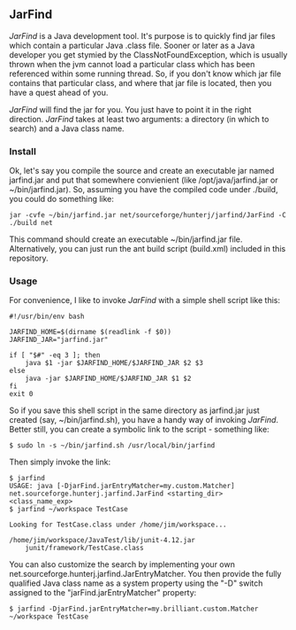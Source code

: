 ## JarFind
*JarFind* is a Java development tool. It's purpose is to quickly find jar files which contain a particular Java .class file. Sooner or later as a Java developer you get stymied by the ClassNotFoundException, which is usually thrown when the jvm cannot load a particular class which has been referenced within some running thread. So, if you don't know which jar file contains that particular class, and where that jar file is located, then you have a quest ahead of you.

*JarFind* will find the jar for you. You just have to point it in the right direction. *JarFind* takes at least two arguments: a directory (in which to search) and a Java class name.

### Install
Ok, let's say you compile the source and create an executable jar named jarfind.jar and put that somewhere convienient (like /opt/java/jarfind.jar or ~/bin/jarfind.jar). So, assuming you have the compiled code under ./build, you could do something like:

    jar -cvfe ~/bin/jarfind.jar net/sourceforge/hunterj/jarfind/JarFind -C ./build net

This command should create an executable ~/bin/jarfind.jar file. Alternatively, you can just run the ant build script (build.xml) included in this repository.

### Usage

For convenience, I like to invoke *JarFind* with a simple shell script like this:

    #!/usr/bin/env bash

    JARFIND_HOME=$(dirname $(readlink -f $0))
    JARFIND_JAR="jarfind.jar"

    if [ "$#" -eq 3 ]; then
        java $1 -jar $JARFIND_HOME/$JARFIND_JAR $2 $3
    else
        java -jar $JARFIND_HOME/$JARFIND_JAR $1 $2
    fi
    exit 0

So if you save this shell script in the same directory as jarfind.jar just created (say, ~/bin/jarfind.sh), you have a handy way of invoking *JarFind*. Better still, you can create a symbolic link to the script - something like:

    $ sudo ln -s ~/bin/jarfind.sh /usr/local/bin/jarfind

Then simply invoke the link:

    $ jarfind
    USAGE: java [-DjarFind.jarEntryMatcher=my.custom.Matcher] net.sourceforge.hunterj.jarfind.JarFind <starting_dir>  <class_name_exp>
    $ jarfind ~/workspace TestCase

    Looking for TestCase.class under /home/jim/workspace...

    /home/jim/workspace/JavaTest/lib/junit-4.12.jar
    	junit/framework/TestCase.class

You can also customize the search by implementing your own net.sourceforge.hunterj.jarfind.JarEntryMatcher. You then provide the fully qualified Java class name as a system property using the "-D" switch assigned to the "jarFind.jarEntryMatcher" property:


    $ jarfind -DjarFind.jarEntryMatcher=my.brilliant.custom.Matcher ~/workspace TestCase
